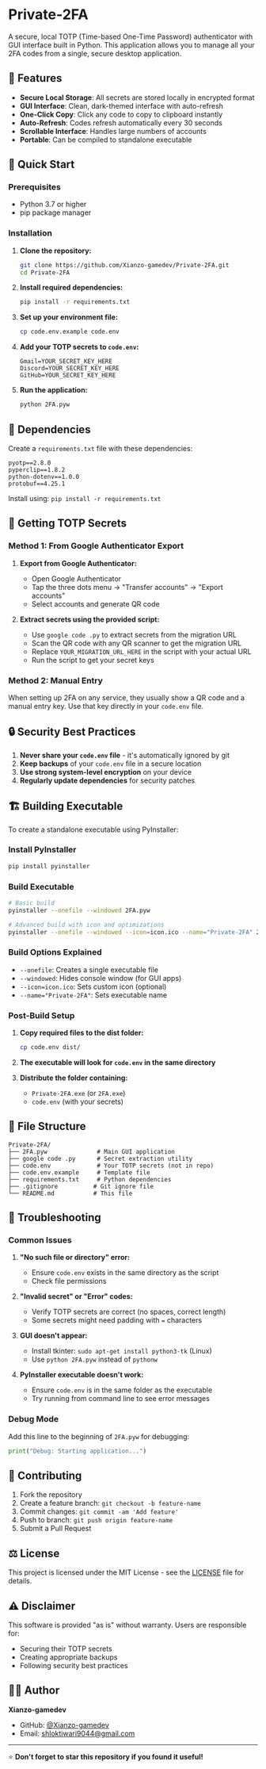 # Private-2FA

A secure, local TOTP (Time-based One-Time Password) authenticator with GUI interface built in Python. This application allows you to manage all your 2FA codes from a single, secure desktop application.

## 🔐 Features

- **Secure Local Storage**: All secrets are stored locally in encrypted format
- **GUI Interface**: Clean, dark-themed interface with auto-refresh
- **One-Click Copy**: Click any code to copy to clipboard instantly
- **Auto-Refresh**: Codes refresh automatically every 30 seconds
- **Scrollable Interface**: Handles large numbers of accounts
- **Portable**: Can be compiled to standalone executable

## 🚀 Quick Start

### Prerequisites

- Python 3.7 or higher
- pip package manager

### Installation

1. **Clone the repository:**
   ```bash
   git clone https://github.com/Xianzo-gamedev/Private-2FA.git
   cd Private-2FA
   ```

2. **Install required dependencies:**
   ```bash
   pip install -r requirements.txt
   ```

3. **Set up your environment file:**
   ```bash
   cp code.env.example code.env
   ```

4. **Add your TOTP secrets to `code.env`:**
   ```
   Gmail=YOUR_SECRET_KEY_HERE
   Discord=YOUR_SECRET_KEY_HERE
   GitHub=YOUR_SECRET_KEY_HERE
   ```

5. **Run the application:**
   ```bash
   python 2FA.pyw
   ```

## 🔧 Dependencies

Create a `requirements.txt` file with these dependencies:

```
pyotp==2.8.0
pyperclip==1.8.2
python-dotenv==1.0.0
protobuf==4.25.1
```

Install using: `pip install -r requirements.txt`

## 📱 Getting TOTP Secrets

### Method 1: From Google Authenticator Export

1. **Export from Google Authenticator:**
   - Open Google Authenticator
   - Tap the three dots menu → "Transfer accounts" → "Export accounts"
   - Select accounts and generate QR code

2. **Extract secrets using the provided script:**
   - Use `google code .py` to extract secrets from the migration URL
   - Scan the QR code with any QR scanner to get the migration URL
   - Replace `YOUR_MIGRATION_URL_HERE` in the script with your actual URL
   - Run the script to get your secret keys

### Method 2: Manual Entry

When setting up 2FA on any service, they usually show a QR code and a manual entry key. Use that key directly in your `code.env` file.

## 🔒 Security Best Practices

1. **Never share your `code.env` file** - it's automatically ignored by git
2. **Keep backups** of your `code.env` file in a secure location
3. **Use strong system-level encryption** on your device
4. **Regularly update dependencies** for security patches

## 🏗️ Building Executable

To create a standalone executable using PyInstaller:

### Install PyInstaller

```bash
pip install pyinstaller
```

### Build Executable

```bash
# Basic build
pyinstaller --onefile --windowed 2FA.pyw

# Advanced build with icon and optimizations
pyinstaller --onefile --windowed --icon=icon.ico --name="Private-2FA" 2FA.pyw
```

### Build Options Explained

- `--onefile`: Creates a single executable file
- `--windowed`: Hides console window (for GUI apps)
- `--icon=icon.ico`: Sets custom icon (optional)
- `--name="Private-2FA"`: Sets executable name

### Post-Build Setup

1. **Copy required files to the dist folder:**
   ```bash
   cp code.env dist/
   ```

2. **The executable will look for `code.env` in the same directory**

3. **Distribute the folder containing:**
   - `Private-2FA.exe` (or `2FA.exe`)
   - `code.env` (with your secrets)

## 📁 File Structure

```
Private-2FA/
├── 2FA.pyw              # Main GUI application
├── google code .py      # Secret extraction utility
├── code.env             # Your TOTP secrets (not in repo)
├── code.env.example     # Template file
├── requirements.txt     # Python dependencies
├── .gitignore          # Git ignore file
└── README.md           # This file
```

## 🚨 Troubleshooting

### Common Issues

1. **"No such file or directory" error:**
   - Ensure `code.env` exists in the same directory as the script
   - Check file permissions

2. **"Invalid secret" or "Error" codes:**
   - Verify TOTP secrets are correct (no spaces, correct length)
   - Some secrets might need padding with `=` characters

3. **GUI doesn't appear:**
   - Install tkinter: `sudo apt-get install python3-tk` (Linux)
   - Use `python 2FA.pyw` instead of `pythonw`

4. **PyInstaller executable doesn't work:**
   - Ensure `code.env` is in the same folder as the executable
   - Try running from command line to see error messages

### Debug Mode

Add this line to the beginning of `2FA.pyw` for debugging:
```python
print("Debug: Starting application...")
```

## 🤝 Contributing

1. Fork the repository
2. Create a feature branch: `git checkout -b feature-name`
3. Commit changes: `git commit -am 'Add feature'`
4. Push to branch: `git push origin feature-name`
5. Submit a Pull Request

## ⚖️ License

This project is licensed under the MIT License - see the [LICENSE](LICENSE) file for details.

## ⚠️ Disclaimer

This software is provided "as is" without warranty. Users are responsible for:
- Securing their TOTP secrets
- Creating appropriate backups
- Following security best practices

## 👨‍💻 Author

**Xianzo-gamedev**
- GitHub: [@Xianzo-gamedev](https://github.com/Xianzo-gamedev)
- Email: shloktiwari9044@gmail.com

---

⭐ **Don't forget to star this repository if you found it useful!**
